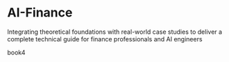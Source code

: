 # AI-Finance
Integrating theoretical foundations with real-world case studies to deliver a complete technical guide for finance professionals and AI engineers


book4

